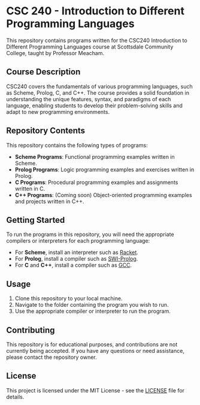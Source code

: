 # CSC 240 - Introduction to Different Programming Languages

This repository contains programs written for the CSC240 Introduction to Different Programming Languages course at Scottsdale Community College, taught by Professor Meacham.

## Course Description <a name="course-description"></a>

CSC240 covers the fundamentals of various programming languages, such as Scheme, Prolog, C, and C++. The course provides a solid foundation in understanding the unique features, syntax, and paradigms of each language, enabling students to develop their problem-solving skills and adapt to new programming environments.

## Repository Contents <a name="repository-contents"></a>

This repository contains the following types of programs:

- **Scheme Programs**: Functional programming examples written in Scheme.
- **Prolog Programs**: Logic programming examples and exercises written in Prolog.
- **C Programs**: Procedural programming examples and assignments written in C.
- **C++ Programs**: (Coming soon) Object-oriented programming examples and projects written in C++.

## Getting Started <a name="getting-started"></a>

To run the programs in this repository, you will need the appropriate compilers or interpreters for each programming language:

- For **Scheme**, install an interpreter such as [Racket](https://racket-lang.org/).
- For **Prolog**, install a compiler such as [SWI-Prolog](https://www.swi-prolog.org/).
- For **C** and **C++**, install a compiler such as [GCC](https://gcc.gnu.org/).

## Usage <a name="usage"></a>

1. Clone this repository to your local machine.
2. Navigate to the folder containing the program you wish to run.
3. Use the appropriate compiler or interpreter to run the program.

## Contributing <a name="contributing"></a>

This repository is for educational purposes, and contributions are not currently being accepted. If you have any questions or need assistance, please contact the repository owner.

## License <a name="license"></a>

This project is licensed under the MIT License - see the [LICENSE](LICENSE) file for details.
